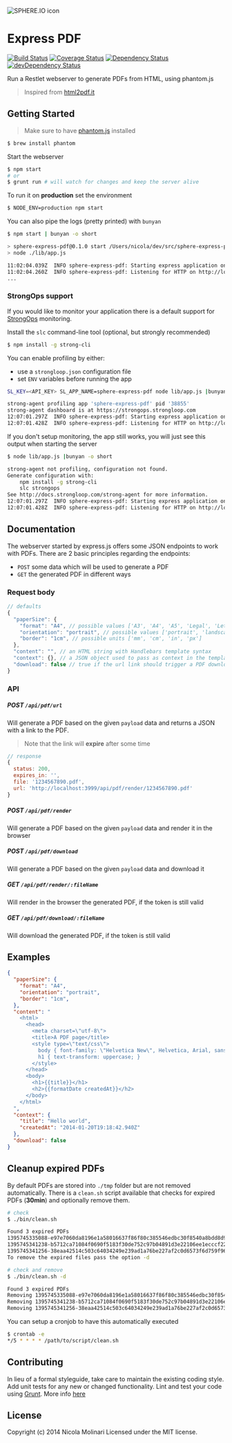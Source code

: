 ![SPHERE.IO icon](https://admin.sphere.io/assets/images/sphere_logo_rgb_long.png)

# Express PDF

[![Build Status](https://travis-ci.org/sphereio/sphere-express-pdf.svg?branch=master)](https://travis-ci.org/sphereio/sphere-express-pdf) [![Coverage Status](https://coveralls.io/repos/sphereio/sphere-express-pdf/badge.png?branch=master)](https://coveralls.io/r/sphereio/sphere-express-pdf?branch=master) [![Dependency Status](https://david-dm.org/sphereio/sphere-express-pdf.svg?theme=shields.io)](https://david-dm.org/sphereio/sphere-express-pdf) [![devDependency Status](https://david-dm.org/sphereio/sphere-express-pdf/dev-status.svg?theme=shields.io)](https://david-dm.org/sphereio/sphere-express-pdf#info=devDependencies)

Run a Restlet webserver to generate PDFs from HTML, using phantom.js

> Inspired from [html2pdf.it](https://github.com/Muscula/html2pdf.it)

## Getting Started

> Make sure to have [phantom.js](http://phantomjs.org/) installed

```bash
$ brew install phantom
```

Start the webserver

```bash
$ npm start
# or
$ grunt run # will watch for changes and keep the server alive
```

To run it on **production** set the environment

```bash
$ NODE_ENV=production npm start
```

You can also pipe the logs (pretty printed) with `bunyan`

```bash
$ npm start | bunyan -o short

> sphere-express-pdf@0.1.0 start /Users/nicola/dev/src/sphere-express-pdf
> node ./lib/app.js

11:02:04.039Z  INFO sphere-express-pdf: Starting express application on port 3999 (development)
11:02:04.260Z  INFO sphere-express-pdf: Listening for HTTP on http://localhost:3999
...
```

### StrongOps support
If you would like to monitor your application there is a default support for [StrongOps](http://strongloop.com/node-js-performance/strongops/) monitoring.

Install the `slc` command-line tool (optional, but strongly recommended)

```bash
$ npm install -g strong-cli
```

You can enable profiling by either:
- use a `strongloop.json` configuration file
- set `ENV` variables before running the app

```bash
SL_KEY=<API_KEY> SL_APP_NAME=sphere-express-pdf node lib/app.js |bunyan -o short

strong-agent profiling app 'sphere-express-pdf' pid '38855'
strong-agent dashboard is at https://strongops.strongloop.com
12:07:01.297Z  INFO sphere-express-pdf: Starting express application on port 3999 (development)
12:07:01.428Z  INFO sphere-express-pdf: Listening for HTTP on http://localhost:3999
```

If you don't setup monitoring, the app still works, you will just see this output when starting the server

```bash
$ node lib/app.js |bunyan -o short

strong-agent not profiling, configuration not found.
Generate configuration with:
    npm install -g strong-cli
    slc strongops
See http://docs.strongloop.com/strong-agent for more information.
12:07:01.297Z  INFO sphere-express-pdf: Starting express application on port 3999 (development)
12:07:01.428Z  INFO sphere-express-pdf: Listening for HTTP on http://localhost:3999
```


## Documentation
The webserver started by express.js offers some JSON endpoints to work with PDFs.
There are 2 basic principles regarding the endpoints:

- `POST` some data which will be used to generate a PDF
- `GET` the generated PDF in different ways

### Request body
```javascript
// defaults
{
  "paperSize": {
    "format": "A4", // possible values ['A3', 'A4', 'A5', 'Legal', 'Letter', 'Tabloid']
    "orientation": "portrait", // possible values ['portrait', 'landscape']
    "border": "1cm", // possible units ['mm', 'cm', 'in', 'px']
  },
  "content": "", // an HTML string with Handlebars template syntax
  "context": {}, // a JSON object used to pass as context in the template
  "download": false // true if the url link should trigger a PDF download, otherwise it will be rendered in the browser
}
```

### API

##### POST `/api/pdf/url`
Will generate a PDF based on the given `payload` data and returns a JSON with a
link to the PDF.
> Note that the link will **expire** after some time

```javascript
// response
{
  status: 200,
  expires_in: '',
  file: '1234567890.pdf',
  url: 'http://localhost:3999/api/pdf/render/1234567890.pdf'
}
```

##### POST `/api/pdf/render`
Will generate a PDF based on the given `payload` data and render it in the browser

##### POST `/api/pdf/download`
Will generate a PDF based on the given `payload` data and download it

##### GET `/api/pdf/render/:fileName`
Will render in the browser the generated PDF, if the token is still valid

##### GET `/api/pdf/download/:fileName`
Will download the generated PDF, if the token is still valid


## Examples

```json
{
  "paperSize": {
    "format": "A4",
    "orientation": "portrait",
    "border": "1cm",
  },
  "content": "
    <html>
      <head>
        <meta charset=\"utf-8\">
        <title>A PDF page</title>
        <style type=\"text/css\">
          body { font-family: \"Helvetica New\", Helvetica, Arial, sans-serif; font-size: 12px; }
          h1 { text-transform: uppercase; }
        </style>
      </head>
      <body>
        <h1>{{title}}</h1>
        <h2>{{formatDate createdAt}}</h2>
      </body>
    </html>
  ",
  "context": {
    "title": "Hello world",
    "createdAt": "2014-01-20T19:18:42.940Z"
  },
  "download": false
}
```

## Cleanup expired PDFs
By default PDFs are stored into `./tmp` folder but are not removed automatically.
There is a `clean.sh` script available that checks for expired PDFs (**30min**) and optionally remove them.

```bash
# check
$ ./bin/clean.sh

Found 3 expired PDFs
1395745335088-e97e7060da8196e1a58016637f86f80c385546edbc30f8540a8bdd8d99fcc4de.pdf
1395745341238-b5712ca71084f0690f5183f30de752c97b04891d3e22106ee1ecccf2218347ae.pdf
1395745341256-38eaa42514c503c64034249e239ad1a76be227af2c0d6573f6d759f96c303850.pdf
To remove the expired files pass the option -d

# check and remove
$ ./bin/clean.sh -d

Found 3 expired PDFs
Removing 1395745335088-e97e7060da8196e1a58016637f86f80c385546edbc30f8540a8bdd8d99fcc4de.pdf...done!
Removing 1395745341238-b5712ca71084f0690f5183f30de752c97b04891d3e22106ee1ecccf2218347ae.pdf...done!
Removing 1395745341256-38eaa42514c503c64034249e239ad1a76be227af2c0d6573f6d759f96c303850.pdf...done!
```

You can setup a cronjob to have this automatically executed

```bash
$ crontab -e
*/5 * * * * /path/to/script/clean.sh
```

## Contributing
In lieu of a formal styleguide, take care to maintain the existing coding style. Add unit tests for any new or changed functionality. Lint and test your code using [Grunt](http://gruntjs.com/).
More info [here](CONTRIBUTING.md)

## License
Copyright (c) 2014 Nicola Molinari
Licensed under the MIT license.
